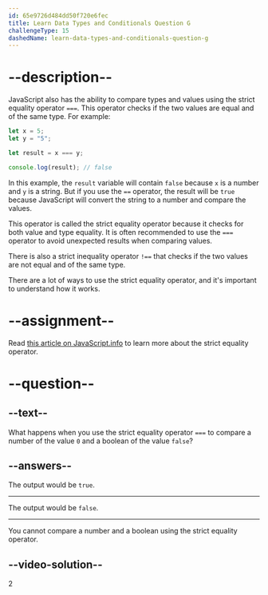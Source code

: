 ```yaml
---
id: 65e9726d484dd50f720e6fec
title: Learn Data Types and Conditionals Question G
challengeType: 15
dashedName: learn-data-types-and-conditionals-question-g
---
```


# --description--

JavaScript also has the ability to compare types and values using the strict equality operator `===`. This operator checks if the two values are equal and of the same type. For example:

```javascript
let x = 5;
let y = "5";

let result = x === y;

console.log(result); // false
```

In this example, the `result` variable will contain `false` because `x` is a number and `y` is a string. But if you use the `==` operator, the result will be `true` because JavaScript will convert the string to a number and compare the values.

This operator is called the strict equality operator because it checks for both value and type equality. It is often recommended to use the `===` operator to avoid unexpected results when comparing values.

There is also a strict inequality operator `!==` that checks if the two values are not equal and of the same type.

There are a lot of ways to use the strict equality operator, and it's important to understand how it works.

# --assignment--

Read <a href="https://javascript.info/comparison" target="_blank" rel="noopener noreferrer nofollow">this article on JavaScript.info</a> to learn more about the strict equality operator.

# --question--

## --text--

What happens when you use the strict equality operator `===` to compare a number of the value `0` and a boolean of the value `false`?

## --answers--

The output would be `true`.

---

The output would be `false`.

---

You cannot compare a number and a boolean using the strict equality operator.


## --video-solution--

2
